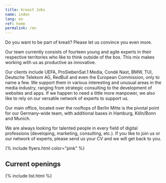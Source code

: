 ```yaml
---
title: kreait Jobs
name: index
lang: en
ref: home
permalink: /en
---
```


Do you want to be part of kreait? Please let us convince you even more.

Our team currently consists of fourteen young and agile experts in their respective territories who like to think 
outside of the box. This mix makes working with us as productive as innovative.

Our clients include UEFA, ProSiebenSat.1 Media, Condé Nast, BMW, TUI, Deutsche Telekom AG, RedBull and even the
European Commission, only to name a few. We support them in various interesting and unusual areas in the media
industry, ranging from strategic consulting to the development of websites and apps. If we happen to need a
little more manpower, we also like to rely on our versatile network of experts to support us.

Our main office, located over the rooftops of Berlin Mitte is the pivotal point for our Germany-wide team, with
additional bases in Hamburg, Köln/Bonn and Munich.

We are always looking for talented people in every field of digital professions (developing, marketing, 
consulting, etc.). If you like to join us or our network of experts, please send us your CV and we 
will get back to you.

{% include flyers.html color="pink" %}

## Current openings

{% include list.html %}
